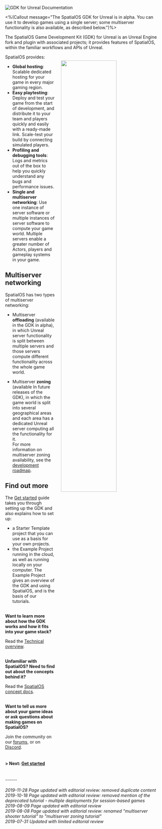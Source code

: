 ![GDK for Unreal Documentation]({{assetRoot}}assets/spatialos-gdkforunreal-header.png)

<%(Callout  message="The SpatialOS GDK for Unreal is in alpha. You can use it to develop games using a single server; some multiserver functionality is also available, as described below.")%>

The SpatialOS Game Development Kit (GDK) for Unreal is an Unreal Engine fork and plugin with associated projects; it provides features of SpatialOS, within the familiar workflows and APIs of Unreal. 

<img src="{{assetRoot}}assets/unrealgdk-headline-image.png" style=" float: right; margin: 0; display: block; width: 60%; padding: 20px 20px"/>

SpatialOS provides:<br/>

* **Global hosting**: Scalable dedicated hosting for your game in every major gaming region.<br/>
* **Easy playtesting**: Deploy and test your game from the start of development, and distribute it to your team and players quickly and easily with a ready-made link. Scale-test your build by connecting simulated players.<br/>
* **Profiling and debugging tools**: Logs and metrics out of the box to help you quickly understand any bugs and performance issues.
* **Single and multiserver networking**: Use one instance of server software or multiple instances of server software to compute your game world. Multiple servers enable a greater number of Actors, players and gameplay systems in your game.</br>



## Multiserver networking

SpatialOS has two types of multiserver networking:

* Multiserver **offloading** (available in the GDK in alpha), in which Unreal server functionality is split between multiple servers and those servers compute different functionality across the whole game world.

* Multiserver **zoning** (available In future releases of the GDK), in which the game world is split into several geographical areas and each area has a dedicated Unreal server computing all the functionality for it. 
<br/>For more information on multiserver zoning availability, see the [development roadmap](https://github.com/spatialos/UnrealGDK/projects/1).

## Find out more

The [Get started]({{urlRoot}}/content/get-started/introduction) guide takes you through setting up the GDK and also explains how to set up:

* a Starter Template project that you can use as a basis for your own projects.
* the Example Project running in the cloud, as well as running locally on your computer. The Example Project gives an overview of the GDK and using SpatialOS, and is the basis of our tutorials.
<br/><br/>

**Want to learn more about how the GDK works and how it fits into your game stack?**    

Read the [Technical overview]({{urlRoot}}/content/technical-overview/gdk-principles). 
<br/>
<br/>

**Unfamiliar with SpatialOS? Need to find out about the concepts behind it?**   

Read the [SpatialOS concept docs]({{urlRoot}}/content/spatialos-concepts/what-is-spatialos).
<br/>
<br/>

**Want to tell us more about your game ideas or ask questions about making games on SpatialOS?**   

Join the community on our <a href="https://forums.improbable.io" data-track-link="Join Forums Clicked|product=Docs" target="_blank">forums</a>, or on <a href="https://discordapp.com/invite/vAT7RSU" data-track-link="Join Discord Clicked|product=Docs|platform=Win|label=Win" target="_blank">Discord</a>.
<br/>
<br/>

#### **> Next:** [Get started]({{urlRoot}}/content/get-started/introduction.md)

</br>------</br>    
_2019-11-28 Page updated with editorial review: removed duplicate content_</br>
_2019-10-18 Page updated with editorial review: removed mention of the deprecated tutorial - multiple deployments for session-based games_</br>
_2019-08-09 Page updated with editorial review_</br>
_2019-08-08 Page updated with editorial review: renamed "multiserver shooter tutorial" to "multiserver zoning tutorial"_ </br>
_2019-07-31 Updated with limited editorial review_
